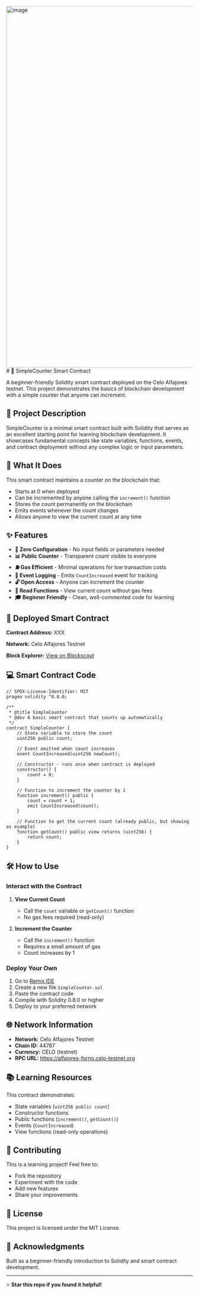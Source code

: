 <img width="1919" height="974" alt="image" src="https://github.com/user-attachments/assets/f09e1e13-12d3-473f-8c94-d0cc6b38f1d3" />
# 🔢 SimpleCounter Smart Contract

A beginner-friendly Solidity smart contract deployed on the Celo Alfajores testnet. This project demonstrates the basics of blockchain development with a simple counter that anyone can increment.

## 📖 Project Description

SimpleCounter is a minimal smart contract built with Solidity that serves as an excellent starting point for learning blockchain development. It showcases fundamental concepts like state variables, functions, events, and contract deployment without any complex logic or input parameters.

## 🎯 What It Does

This smart contract maintains a counter on the blockchain that:
- Starts at 0 when deployed
- Can be incremented by anyone calling the `increment()` function
- Stores the count permanently on the blockchain
- Emits events whenever the count changes
- Allows anyone to view the current count at any time

## ✨ Features

- **🚀 Zero Configuration** - No input fields or parameters needed
- **📊 Public Counter** - Transparent count visible to everyone
- **⛽ Gas Efficient** - Minimal operations for low transaction costs
- **📢 Event Logging** - Emits `CountIncreased` event for tracking
- **🔓 Open Access** - Anyone can increment the counter
- **👀 Read Functions** - View current count without gas fees
- **🎓 Beginner Friendly** - Clean, well-commented code for learning

## 🔗 Deployed Smart Contract

**Contract Address:** XXX

**Network:** Celo Alfajores Testnet

**Block Explorer:** [View on Blockscout](https://celo-alfajores.blockscout.com/address/XXX)

## 💻 Smart Contract Code

```solidity
// SPDX-License-Identifier: MIT
pragma solidity ^0.8.0;

/**
 * @title SimpleCounter
 * @dev A basic smart contract that counts up automatically
 */
contract SimpleCounter {
    // State variable to store the count
    uint256 public count;
    
    // Event emitted when count increases
    event CountIncreased(uint256 newCount);
    
    // Constructor - runs once when contract is deployed
    constructor() {
        count = 0;
    }
    
    // Function to increment the counter by 1
    function increment() public {
        count = count + 1;
        emit CountIncreased(count);
    }
    
    // Function to get the current count (already public, but showing as example)
    function getCount() public view returns (uint256) {
        return count;
    }
}
```

## 🛠️ How to Use

### Interact with the Contract

1. **View Current Count**
   - Call the `count` variable or `getCount()` function
   - No gas fees required (read-only)

2. **Increment the Counter**
   - Call the `increment()` function
   - Requires a small amount of gas
   - Count increases by 1

### Deploy Your Own

1. Go to [Remix IDE](https://remix.ethereum.org)
2. Create a new file `SimpleCounter.sol`
3. Paste the contract code
4. Compile with Solidity 0.8.0 or higher
5. Deploy to your preferred network

## 🌐 Network Information

- **Network:** Celo Alfajores Testnet
- **Chain ID:** 44787
- **Currency:** CELO (testnet)
- **RPC URL:** https://alfajores-forno.celo-testnet.org

## 📚 Learning Resources

This contract demonstrates:
- State variables (`uint256 public count`)
- Constructor functions
- Public functions (`increment()`, `getCount()`)
- Events (`CountIncreased`)
- View functions (read-only operations)

## 🤝 Contributing

This is a learning project! Feel free to:
- Fork the repository
- Experiment with the code
- Add new features
- Share your improvements

## 📄 License

This project is licensed under the MIT License.

## 🙏 Acknowledgments

Built as a beginner-friendly introduction to Solidity and smart contract development.

---

⭐ **Star this repo if you found it helpful!**
